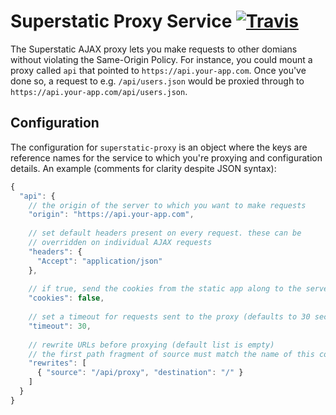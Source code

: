# Superstatic Proxy Service [![Travis](https://img.shields.io/travis/divshot/superstatic-proxy.svg?style=flat-square)](https://travis-ci.org/divshot/superstatic-proxy)

The Superstatic AJAX proxy lets you make requests to other domians without
violating the Same-Origin Policy. For instance, you could mount a proxy
called `api` that pointed to `https://api.your-app.com`. Once you've done
so, a request to e.g. `/api/users.json` would be proxied through to
`https://api.your-app.com/api/users.json`.

## Configuration

The configuration for `superstatic-proxy` is an object where the keys are
reference names for the service to which you're proxying and configuration
details. An example (comments for clarity despite JSON syntax):

```js
{
  "api": {
    // the origin of the server to which you want to make requests
    "origin": "https://api.your-app.com",
    
    // set default headers present on every request. these can be
    // overridden on individual AJAX requests
    "headers": {
      "Accept": "application/json"
    },
    
    // if true, send the cookies from the static app along to the server
    "cookies": false,
    
    // set a timeout for requests sent to the proxy (defaults to 30 seconds)
    "timeout": 30,
    
    // rewrite URLs before proxying (default list is empty)
    // the first path fragment of source must match the name of this config ('api' in this example)
    "rewrites": [
      { "source": "/api/proxy", "destination": "/" }
    ]
  }  
}
```